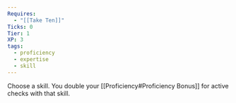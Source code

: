 ```yaml
---
Requires:
  - "[[Take Ten]]"
Ticks: 0
Tier: 1
XP: 3
tags:
  - proficiency
  - expertise
  - skill
---
```

Choose a skill. You double your [[Proficiency#Proficiency Bonus]] for active checks with that skill.